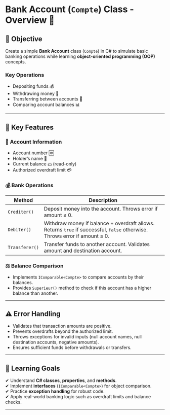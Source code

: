 # Bank Account (`Compte`) Class - Overview 🏦  

## 🚀 **Objective**  
Create a simple **Bank Account** class (`Compte`) in C# to simulate basic banking operations while learning **object-oriented programming (OOP)** concepts.  

### **Key Operations**  
- Depositing funds 💰  
- Withdrawing money 💸  
- Transferring between accounts 🔄  
- Comparing account balances 📊  

---

## 🔑 **Key Features**  

### 📝 **Account Information**  
- Account number 🆔  
- Holder’s name 👤  
- Current balance 💵 (read-only)  
- Authorized overdraft limit 💳  

### 💰 **Bank Operations**  
| Method            | Description                                                  |  
|-------------------|--------------------------------------------------------------|  
| `Crediter()`      | Deposit money into the account. Throws error if amount ≤ 0.  |  
| `Debiter()`       | Withdraw money if balance + overdraft allows. Returns `true` if successful, `false` otherwise. Throws error if amount ≤ 0. |  
| `Transferer()`    | Transfer funds to another account. Validates amount and destination account. |  

### ⚖️ **Balance Comparison**  
- Implements `IComparable<Compte>` to compare accounts by their balances.  
- Provides `Superieur()` method to check if this account has a higher balance than another.  

---

## ⚠️ **Error Handling**  
- Validates that transaction amounts are positive.  
- Prevents overdrafts beyond the authorized limit.  
- Throws exceptions for invalid inputs (null account names, null destination accounts, negative amounts).  
- Ensures sufficient funds before withdrawals or transfers.  

---

## 🎯 **Learning Goals**  
✔ Understand **C# classes**, **properties**, and **methods**.  
✔ Implement **interfaces** (`IComparable<Compte>`) for object comparison.  
✔ Practice **exception handling** for robust code.  
✔ Apply real-world banking logic such as overdraft limits and balance checks.  

---

